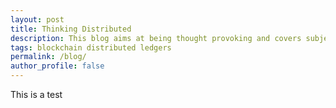 ```yaml
---
layout: post
title: Thinking Distributed 
description: This blog aims at being thought provoking and covers subject related to the distributed nature of blockchain systems.
tags: blockchain distributed ledgers
permalink: /blog/
author_profile: false
---
```


This is a test
